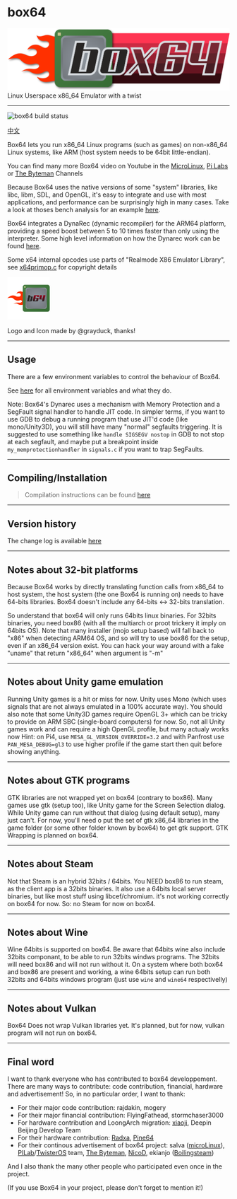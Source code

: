 # box64

![Official logo](img/Box64Logo.png "Official Logo")
Linux Userspace x86_64 Emulator with a twist

----
![box64 build status](https://app.travis-ci.com/ptitSeb/box64.svg?branch=main)

[中文](README_CN.md)

Box64 lets you run x86_64 Linux programs (such as games) on non-x86_64 Linux systems, like ARM (host system needs to be 64bit little-endian).

You can find many more Box64 video on Youtube in the [MicroLinux](https://www.youtube.com/channel/UCwFQAEj1lp3out4n7BeBatQ), [Pi Labs](https://www.youtube.com/channel/UCgfQjdc5RceRlTGfuthBs7g) or [The Byteman](https://www.youtube.com/channel/UCEr8lpIJ3B5Ctc5BvcOHSnA) Channels

Because Box64 uses the native versions of some "system" libraries, like libc, libm, SDL, and OpenGL, it's easy to integrate and use with most applications, and performance can be surprisingly high in many cases. Take a look at thoses bench analysis for an example [here](https://box86.org/index.php/2021/06/game-performances/).

Box64 integrates a DynaRec (dynamic recompiler) for the ARM64 platform, providing a speed boost between 5 to 10 times faster than only using the interpreter. Some high level information on how the Dynarec work can be found [here](https://box86.org/2021/07/inner-workings-a-high%e2%80%91level-view-of-box86-and-a-low%e2%80%91level-view-of-the-dynarec/).

Some x64 internal opcodes use parts of "Realmode X86 Emulator Library", see [x64primop.c](../src/emu/x64primop.c) for copyright details

<img src="img/Box64Icon.png" width="96" height="96">

Logo and Icon made by @grayduck, thanks!

----

Usage
----

There are a few environment variables to control the behaviour of Box64.

See [here](USAGE.md) for all environment variables and what they do.

Note: Box64's Dynarec uses a mechanism with Memory Protection and a SegFault signal handler to handle JIT code. In simpler terms, if you want to use GDB to debug a running program that use JIT'd code (like mono/Unity3D), you will still have many "normal" segfaults triggering. It is suggested to use something like `handle SIGSEGV nostop` in GDB to not stop at each segfault, and maybe put a breakpoint inside `my_memprotectionhandler` in `signals.c` if you want to trap SegFaults.

----

Compiling/Installation
----
> Compilation instructions can be found [here](COMPILE.md)  

----

Version history
----

The change log is available [here](CHANGELOG.md)

----

Notes about 32-bit platforms
----

Because Box64 works by directly translating function calls from x86_64 to host system, the host system (the one Box64 is running on) needs to have 64-bits libraries. Box64 doesn't include any 64-bits <-> 32-bits translation. 

So understand that box64 will only runs 64bits linux binaries. For 32bits binaries, you need box86 (with all the multiarch or proot trickery it imply on 64bits OS).
Note that many installer (mojo setup based) will fall back to "x86" when detecting ARM64 OS, and so will try to use box86 for the setup, even if an x86_64 version exist. You can hack your way around with a fake "uname" that return "x86_64" when argument is "-m"

----

Notes about Unity game emulation
----

Running Unity games is a hit or miss for now. Unity uses Mono (which uses signals that are not always emulated in a 100% accurate way).
You should also note that some Unity3D games require OpenGL 3+ which can be tricky to provide on ARM SBC (single-board computers) for now.
So, not all Unity games work and can require a high OpenGL profile, but many actualy works now
Hint: on Pi4, use `MESA_GL_VERSION_OVERRIDE=3.2` and with Panfrost use `PAN_MESA_DEBUG=gl3` to use higher profile if the game start then quit before showing anything.

----

Notes about GTK programs
----

GTK libraries are not wrapped yet on box64 (contrary to box86). Many games use gtk (setup too), like Unity game for the Screen Selection dialog. While Unity game can run without that dialog (using default setup), many just can't. For now, you'll need o put the set of gtk x86_64 libraries in the game folder (or some other folder known by box64) to get gtk support. GTK Wrapping is planned on box64.

----

Notes about Steam
----

Not that Steam is an hybrid 32bits / 64bits. You NEED box86 to run steam, as the client app is a 32bits binaries. It also use a 64bits local server binaries, but like most stuff using libcef/chromium. it's not working correctly on box64 for now.
So: no Steam for now on box64.

----

Notes about Wine
----

Wine 64bits is supported on box64. Be aware that 64bits wine also include 32bits componant, to be able to run 32bits windws programs. The 32bits will need box86 and will not run without it. On a system where both box64 and box86 are present and working, a wine 64bits setup can run both 32bits and 64bits windows program (just use `wine` and `wine64` respectivelly)

----

Notes about Vulkan
----

Box64 Does not wrap Vulkan libraries yet. It's planned, but for now, vulkan program will not run on box64.

----

Final word
----

I want to thank everyone who has contributed to box64 developpement.
There are many ways to contribute: code contribution, financial, hardware and advertisement!
So, in no particular order, I want to thank:
 * For their major code contribution: rajdakin, mogery
 * For their major financial contribution: FlyingFathead, stormchaser3000
 * For hardware contribution and LoongArch migration: [xiaoji](https://www.linuxgame.cn/), Deepin Beijing Develop Team
 * For their hardware contribution: [Radxa](https://rockpi.org/), [Pine64](https://www.pine64.org/)
 * For their continous advertisement of box64 project: salva ([microLinux](https://www.youtube.com/channel/UCwFQAEj1lp3out4n7BeBatQ)), [PILab](https://www.youtube.com/channel/UCgfQjdc5RceRlTGfuthBs7g)/[TwisterOS](https://twisteros.com/) team, [The Byteman](https://www.youtube.com/channel/UCEr8lpIJ3B5Ctc5BvcOHSnA), [NicoD](https://www.youtube.com/channel/UCpv7NFr0-9AB5xoklh3Snhg), ekianjo ([Boilingsteam](https://boilingsteam.com/))

And I also thank the many other people who participated even once in the project.

(If you use Box64 in your project, please don't forget to mention it!)

